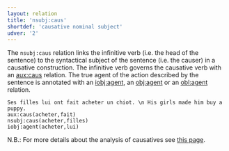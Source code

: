 ```yaml
---
layout: relation
title: 'nsubj:caus'
shortdef: 'causative nominal subject'
udver: '2'
---
```


The `nsubj:caus` relation links the infinitive verb (i.e. the head of the sentence) to the syntactical subject of the sentence (i.e. the causer) in a causative construction.
The infinitive verb governs the causative verb with an [aux:caus]() relation.
The true agent of the action described by the sentence is annotated with an [iobj:agent](), an [obj:agent]() or an [obl:agent]() relation.

~~~ sdparse
Ses filles lui ont fait acheter un chiot. \n His girls made him buy a puppy.
aux:caus(acheter,fait)
nsubj:caus(acheter,filles)
iobj:agent(acheter,lui)
~~~

N.B.: For more details about the analysis of causatives see [this page](http://universaldependencies.org/fr/specific-syntax.html#causative).
<!-- Interlanguage links updated Ne 5. května 2024, 18:21:27 CEST -->
